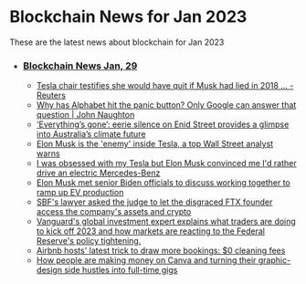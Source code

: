 # Blockchain News for Jan 2023
These are the latest news about blockchain for Jan 2023
- ### [Blockchain News Jan, 29](./29)
    - [Tesla chair testifies she would have quit if Musk had lied in 2018 ... - Reuters](https://www.reuters.com/legal/tesla-chair-testifies-she-would-have-quit-if-musk-had-lied-2018-tweets-2023-01-28/) 
    - [Why has Alphabet hit the panic button? Only Google can answer that question | John Naughton](https://www.theguardian.com/commentisfree/2023/jan/28/why-has-alphabet-hit-the-panic-button-only-google-can-answer-that-question) 
    - [‘Everything’s gone’: eerie silence on Enid Street provides a glimpse into Australia’s climate future](https://www.theguardian.com/australia-news/2023/jan/29/everythings-gone-eerie-silence-on-enid-street-provides-a-glimpse-into-australias-climate-future) 
    - [Elon Musk is the 'enemy' inside Tesla, a top Wall Street analyst warns](https://www.businessinsider.com/elon-musk-is-enemy-inside-tesla-wall-street-analyst-warns-2023-1) 
    - [I was obsessed with my Tesla but Elon Musk convinced me I'd rather drive an electric Mercedes-Benz](https://www.businessinsider.com/tesla-owner-traded-model-s-mercedes-eqs-elon-musk-twitter-450-2023-1) 
    - [Elon Musk met senior Biden officials to discuss working together to ramp up EV production](https://www.businessinsider.com/elon-musk-biden-officials-electric-vehicles-production-2023-1) 
    - [SBF's lawyer asked the judge to let the disgraced FTX founder access the company's assets and crypto](https://www.businessinsider.com/sbf-lawyer-asks-judge-let-him-access-ftx-assets-crypto-2023-1) 
    - [Vanguard's global investment expert explains what traders are doing to kick off 2023 and how markets are reacting to the Federal Reserve's policy tightening.](https://www.businessinsider.com/vanguard-global-investment-greig-investing-strategy-markets-retirement-cash-2023-2023-1) 
    - [Airbnb hosts' latest trick to draw more bookings: $0 cleaning fees](https://www.businessinsider.com/airbnb-cleaning-fees-price-transparency-increase-bookings-2023-1) 
    - [How people are making money on Canva and turning their graphic-design side hustles into full-time gigs](https://www.businessinsider.com/workers-leaving-high-paying-jobs-canva-side-hustle-2022-10) 
